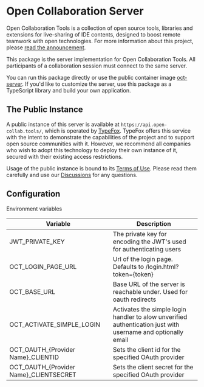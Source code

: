 # Open Collaboration Server

Open Collaboration Tools is a collection of open source tools, libraries and extensions for live-sharing of IDE contents, designed to boost remote teamwork with open technologies. For more information about this project, please [read the announcement](https://www.typefox.io/blog/open-collaboration-tools-announcement/).

This package is the server implementation for Open Collaboration Tools. All participants of a collaboration session must connect to the same server.

You can run this package directly or use the public container image [oct-server](https://github.com/TypeFox/open-collaboration-tools/pkgs/container/open-collaboration-tools%2Foct-server). If you'd like to customize the server, use this package as a TypeScript library and build your own application.

## The Public Instance

A public instance of this server is available at `https://api.open-collab.tools/`, which is operated by [TypeFox](https://www.typefox.io/). TypeFox offers this service with the intent to demonstrate the capabilities of the project and to support open source communities with it. However, we recommend all companies who wish to adopt this technology to deploy their own instance of it, secured with their existing access restrictions.

Usage of the public instance is bound to its [Terms of Use](https://www.open-collab.tools/tos/). Please read them carefully and use our [Discussions](https://github.com/TypeFox/open-collaboration-tools/discussions) for any questions.

## Configuration

Environment variables

| Variable | Description | 
|--------------------|---|
| JWT_PRIVATE_KEY           | The private key for encoding the JWT's used for authenticating users  | 
| OCT_LOGIN_PAGE_URL        | Url of the login page. Defaults to /login.html?token={token}  | 
| OCT_BASE_URL              | Base URL of the server is reachable under. Used for oauth redirects | 
| OCT_ACTIVATE_SIMPLE_LOGIN | Activates the simple login handler to alow unverified authentication just with username and optionally email | 
| OCT_OAUTH_{Provider Name}_CLIENTID | Sets the client id for the specified OAuth provider | 
| OCT_OAUTH_{Provider Name}_CLIENTSECRET | Sets the client secret for the specified OAuth provider | 

